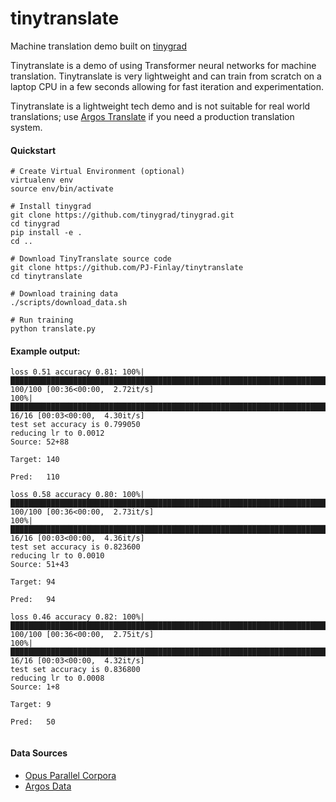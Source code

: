 # tinytranslate
Machine translation demo built on [tinygrad](https://github.com/tinygrad/tinygrad)

Tinytranslate is a demo of using Transformer neural networks for machine translation. Tinytranslate is very lightweight and can train from scratch on a laptop CPU in a few seconds allowing for fast iteration and experimentation.

Tinytranslate is a lightweight tech demo and is not suitable for real world translations; use [Argos Translate](https://github.com/argosopentech/argos-translate) if you need a production translation system.

#### Quickstart
```
# Create Virtual Environment (optional)
virtualenv env
source env/bin/activate

# Install tinygrad
git clone https://github.com/tinygrad/tinygrad.git
cd tinygrad
pip install -e .
cd ..

# Download TinyTranslate source code
git clone https://github.com/PJ-Finlay/tinytranslate
cd tinytranslate

# Download training data
./scripts/download_data.sh

# Run training
python translate.py
```

#### Example output:
```
loss 0.51 accuracy 0.81: 100%|█████████████████████████████████████████████████████████████████████████████| 100/100 [00:36<00:00,  2.72it/s]
100%|████████████████████████████████████████████████████████████████████████████████████████████████████████| 16/16 [00:03<00:00,  4.30it/s]
test set accuracy is 0.799050
reducing lr to 0.0012
Source: 52+88
    
Target: 140
      
Pred:   110
      
loss 0.58 accuracy 0.80: 100%|█████████████████████████████████████████████████████████████████████████████| 100/100 [00:36<00:00,  2.73it/s]
100%|████████████████████████████████████████████████████████████████████████████████████████████████████████| 16/16 [00:03<00:00,  4.36it/s]
test set accuracy is 0.823600
reducing lr to 0.0010
Source: 51+43
    
Target: 94
       
Pred:   94
       
loss 0.46 accuracy 0.82: 100%|█████████████████████████████████████████████████████████████████████████████| 100/100 [00:36<00:00,  2.75it/s]
100%|████████████████████████████████████████████████████████████████████████████████████████████████████████| 16/16 [00:03<00:00,  4.32it/s]
test set accuracy is 0.836800
reducing lr to 0.0008
Source: 1+8
      
Target: 9
        
Pred:   50
       
```

#### Data Sources
- [Opus Parallel Corpora](https://opus.nlpl.eu/)
- [Argos Data](https://github.com/argosopentech/argos-data/blob/main/builddataset.go)


